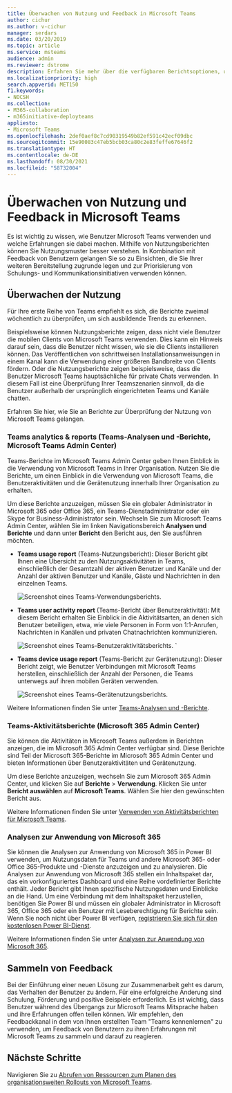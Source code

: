 ```yaml
---
title: Überwachen von Nutzung und Feedback in Microsoft Teams
author: cichur
ms.author: v-cichur
manager: serdars
ms.date: 03/20/2019
ms.topic: article
ms.service: msteams
audience: admin
ms.reviewer: dstrome
description: Erfahren Sie mehr über die verfügbaren Berichtsoptionen, um herauszufinden, wie Benutzer Microsoft Teams verwenden, und Feedback zu den Benutzererfahrungen zu sammeln.
ms.localizationpriority: high
search.appverid: MET150
f1.keywords:
- NOCSH
ms.collection:
- M365-collaboration
- m365initiative-deployteams
appliesto:
- Microsoft Teams
ms.openlocfilehash: 2def0aef8c7cd90319549b82ef591c42ecf09dbc
ms.sourcegitcommit: 15e90083c47eb5bcb03ca80c2e83feffe67646f2
ms.translationtype: HT
ms.contentlocale: de-DE
ms.lasthandoff: 08/30/2021
ms.locfileid: "58732004"
---
```

# <a name="monitor-usage-and-feedback-in-microsoft-teams"></a>Überwachen von Nutzung und Feedback in Microsoft Teams
Es ist wichtig zu wissen, wie Benutzer Microsoft Teams verwenden und welche Erfahrungen sie dabei machen. Mithilfe von Nutzungsberichten können Sie Nutzungsmuster besser verstehen. In Kombination mit Feedback von Benutzern gelangen Sie so zu Einsichten, die Sie Ihrer weiteren Bereitstellung zugrunde legen und zur Priorisierung von Schulungs- und Kommunikationsinitiativen verwenden können.

## <a name="monitor-usage"></a>Überwachen der Nutzung
Für Ihre erste Reihe von Teams empfiehlt es sich, die Berichte zweimal wöchentlich zu überprüfen, um sich ausbildende Trends zu erkennen. 

Beispielsweise können Nutzungsberichte zeigen, dass nicht viele Benutzer die mobilen Clients von Microsoft Teams verwenden. Dies kann ein Hinweis darauf sein, dass die Benutzer nicht wissen, wie sie die Clients installieren können. Das Veröffentlichen von schrittweisen Installationsanweisungen in einem Kanal kann die Verwendung einer größeren Bandbreite von Clients fördern. Oder die Nutzungsberichte zeigen beispielsweise, dass die Benutzer Microsoft Teams hauptsächliche für private Chats verwenden. In diesem Fall ist eine Überprüfung Ihrer Teamszenarien sinnvoll, da die Benutzer außerhalb der ursprünglich eingerichteten Teams und Kanäle chatten. 

Erfahren Sie hier, wie Sie an Berichte zur Überprüfung der Nutzung von Microsoft Teams gelangen. 

### <a name="teams-analytics--reports-microsoft-teams-admin-center"></a>Teams analytics & reports (Teams-Analysen und -Berichte, Microsoft Teams Admin Center)

Teams-Berichte im Microsoft Teams Admin Center geben Ihnen Einblick in die Verwendung von Microsoft Teams in Ihrer Organisation. Nutzen Sie die Berichte, um einen Einblick in die Verwendung von Microsoft Teams, die Benutzeraktivitäten und die Gerätenutzung innerhalb Ihrer Organisation zu erhalten. 

Um diese Berichte anzuzeigen, müssen Sie ein globaler Administrator in Microsoft 365 oder Office 365, ein Teams-Dienstadministrator oder ein Skype for Business-Administrator sein. Wechseln Sie zum Microsoft Teams Admin Center, wählen Sie im linken Navigationsbereich **Analysen und Berichte** und dann unter **Bericht** den Bericht aus, den Sie ausführen möchten.

- **Teams usage report** (Teams-Nutzungsbericht): Dieser Bericht gibt Ihnen eine Übersicht zu den Nutzungsaktivitäten in Teams, einschließlich der Gesamtzahl der aktiven Benutzer und Kanäle und der Anzahl der aktiven Benutzer und Kanäle, Gäste und Nachrichten in den einzelnen Teams. 

    ![Screenshot eines Teams-Verwendungsberichts.](media/teams-reports-teams-usage.png "Screenshot des Teams-Nutzungsberichts im Microsoft Teams Admin Center")     
- **Teams user activity report** (Teams-Bericht über Benutzeraktivität): Mit diesem Bericht erhalten Sie Einblick in die Aktivitätsarten, an denen sich Benutzer beteiligen, etwa, wie viele Personen in Form von 1:1-Anrufen, Nachrichten in Kanälen und privaten Chatnachrichten kommunizieren. 

    ![Screenshot eines Teams-Benutzeraktivitätsberichts.](media/teams-reports-user-activity.png "Screenshot des Teams-Berichts zur Benutzeraktivität im Microsoft Teams Admin Center") 
`
- **Teams device usage report** (Teams-Bericht zur Gerätenutzung): Dieser Bericht zeigt, wie Benutzer Verbindungen mit Microsoft Teams herstellen, einschließlich der Anzahl der Personen, die Teams unterwegs auf ihren mobilen Geräten verwenden. 

    ![Screenshot eines Teams-Gerätenutzungsberichts.](media/teams-reports-device-usage.png "Screenshot des Teams-Berichts zur Gerätenutzung im Microsoft Teams Admin Center")

Weitere Informationen finden Sie unter [Teams-Analysen und -Berichte](teams-analytics-and-reports/teams-reporting-reference.md). 

### <a name="teams-activity-reports-microsoft-365-admin-center"></a>Teams-Aktivitätsberichte (Microsoft 365 Admin Center)
Sie können die Aktivitäten in Microsoft Teams außerdem in Berichten anzeigen, die im Microsoft 365 Admin Center verfügbar sind. Diese Berichte sind Teil der Microsoft 365-Berichte im Microsoft 365 Admin Center und bieten Informationen über Benutzeraktivitäten und Gerätenutzung. 

Um diese Berichte anzuzeigen, wechseln Sie zum Microsoft 365 Admin Center, und klicken Sie auf **Berichte** > **Verwendung**. Klicken Sie unter **Bericht auswählen** auf **Microsoft Teams**. Wählen Sie hier den gewünschten Bericht aus.

Weitere Informationen finden Sie unter [Verwenden von Aktivitätsberichten für Microsoft Teams](teams-activity-reports.md).

### <a name="microsoft-365-usage-analytics"></a>Analysen zur Anwendung von Microsoft 365

Sie können die Analysen zur Anwendung von Microsoft 365 in Power BI verwenden, um Nutzungsdaten für Teams und andere Microsoft 365- oder Office 365-Produkte und -Dienste anzuzeigen und zu analysieren. Die Analysen zur Anwendung von Microsoft 365 stellen ein Inhaltspaket dar, das ein vorkonfiguriertes Dashboard und eine Reihe vordefinierter Berichte enthält. Jeder Bericht gibt Ihnen spezifische Nutzungsdaten und Einblicke an die Hand. Um eine Verbindung mit dem Inhaltspaket herzustellen, benötigen Sie Power BI und müssen ein globaler Administrator in Microsoft 365, Office 365 oder ein Benutzer mit Leseberechtigung für Berichte sein. Wenn Sie noch nicht über Power BI verfügen, [registrieren Sie sich für den kostenlosen Power BI-Dienst](https://powerbi.microsoft.com). 

Weitere Informationen finden Sie unter [Analysen zur Anwendung von Microsoft 365](https://support.office.com/article/Microsoft-365-usage-analytics-77ff780d-ab19-4553-adea-09cb65ad0f1f). 

## <a name="gather-feedback"></a>Sammeln von Feedback
Bei der Einführung einer neuen Lösung zur Zusammenarbeit geht es darum, das Verhalten der Benutzer zu ändern. Für eine erfolgreiche Änderung sind Schulung, Förderung und positive Beispiele erforderlich. Es ist wichtig, dass Benutzer während des Übergangs zur Microsoft Teams Mitsprache haben und ihre Erfahrungen offen teilen können. Wir empfehlen, den Feedbackkanal in dem von Ihnen erstellten Team "Teams kennenlernen" zu verwenden, um Feedback von Benutzern zu ihren Erfahrungen mit Microsoft Teams zu sammeln und darauf zu reagieren. 

## <a name="next-steps"></a>Nächste Schritte
Navigieren Sie zu [Abrufen von Ressourcen zum Planen des organisationsweiten Rollouts von Microsoft Teams](get-started-with-teams-resources-for-org-wide-rollout.md).
